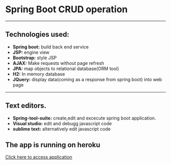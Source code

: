 # Spring Boot CRUD operation
------------------------------------

## Technologies used:

* **Spring boot:** build back end service
* **JSP:** engine view
* **Bootstrap:** style JSP
* **AJAX:** Make requests without page refresh
* **JPA:** map objects to relational database(ORM tool)
* **H2:** In memory database
* **JQuery:** display data(coming as a response from spring boot) into web page
---------------------------------------

## Text editors.

* **Spring-tool-suite:** create,edit and excecute spring boot application.
* **Visual studio:** edit and debugg javascript code
* **sublime text:** alternatively edit javascript code

## The app is running on heroku
<a href="https://crud-spring-boot-app.herokuapp.com/"> Click here to access application </a>
